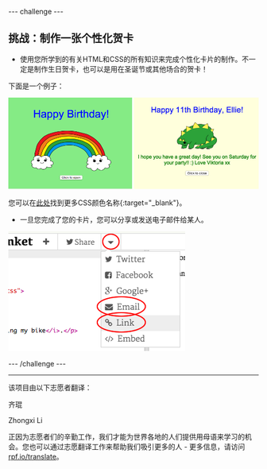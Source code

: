 --- challenge ---

## 挑战：制作一张个性化贺卡

+ 使用您所学到的有关HTML和CSS的所有知识来完成个性化卡片的制作。不一定是制作生日贺卡，也可以是用在圣诞节或其他场合的贺卡！

下面是一个例子：

![screenshot](images/birthday-final.png)

您可以在[此处](http://jumpto.cc/colours)找到更多CSS颜色名称{:target="_blank"}。

+ 一旦您完成了您的卡片，您可以分享或发送电子邮件给某人。

![screenshot](images/birthday-share.png)

--- /challenge ---


***
该项目由以下志愿者翻译：

齐琨

Zhongxi Li

正因为志愿者们的辛勤工作，我们才能为世界各地的人们提供用母语来学习的机会。您也可以通过志愿翻译工作来帮助我们吸引更多的人 - 更多信息，请访问[rpf.io/translate](https://rpf.io/translate)。